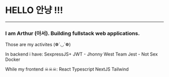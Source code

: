 # HELLO 안냥 !!!
***
### I am Arthur (아서). Building fullstack web applications.

Those are my activites (❁´◡`❁)

In backend i have:
SexpressJS+
JWT - Jhonny West Team
Jest - Not Sex 
Docker

While my frontend ☠☠☠:
React
Typescript
NextJS
Tailwind

